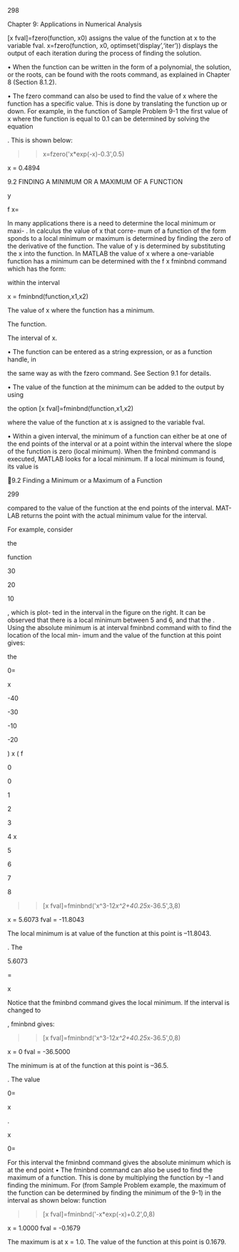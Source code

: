 298

Chapter 9: Applications in Numerical Analysis

[x fval]=fzero(function, x0) assigns the value of the function at x to
the variable fval.
x=fzero(function, x0, optimset(‘display’,‘iter’)) displays
the output of each iteration during the process of finding the solution.

• When the function can be written in the form of a polynomial, the solution, or
the roots, can be found with the roots command, as explained in Chapter 8
(Section 8.1.2).

• The fzero command can also be used to find the value of x where the function
has a specific value. This is done by translating the function up or down. For
example, in the function of Sample Problem 9-1 the first value of  x where the
function  is  equal  to  0.1  can  be  determined  by  solving  the  equation

. This is shown below:

>> x=fzero('x*exp(-x)-0.3',0.5)

x =
    0.4894

9.2 FINDING A MINIMUM OR A MAXIMUM OF A FUNCTION

y

f x=

In many applications there is a need to determine the local minimum or maxi-
. In calculus the value of x that corre-
mum of a function of the form
sponds to a local minimum or maximum is determined by finding the zero of
the derivative of the function. The value of y is determined by substituting the x
into  the  function.  In  MATLAB  the  value  of  x  where  a  one-variable  function
 has a minimum can be determined with the
f x
fminbnd command which has the form:

 within the interval

x = fminbnd(function,x1,x2)

The value of x where the
function has a minimum.

The function.

The interval of x.

• The function can be entered as a string expression, or as a function handle, in

the same way as with the fzero command. See Section 9.1 for details.

• The value of the function at the minimum can be added to the output by using

the option
          [x fval]=fminbnd(function,x1,x2)

where the value of the function at x is assigned to the variable fval.

• Within a given interval, the minimum of a function can either be at one of the
end points of the interval or at a point within the interval where the slope of the
function  is  zero  (local  minimum).  When  the  fminbnd  command  is  executed,
MATLAB looks for a local minimum. If a local minimum is found, its value is

9.2 Finding a Minimum or a Maximum of a Function

299

compared to the value of the function at the end points of the interval. MAT-
LAB returns the point with the actual minimum value for the interval.

For  example,  consider

the

function

30

20

10

, which is plot-
ted in  the  interval
 in the  figure  on
the  right.  It  can  be  observed  that  there  is  a
local minimum between 5 and 6, and that the
.  Using  the
absolute  minimum  is  at
interval
fminbnd  command  with
 to find the location of the local min-
imum and the value of the function at this point gives:

the

0=

x

-40

-30

-10

-20

)
x
(
f

0

0

1

2

3

4
x

5

6

7

8

>> [x fval]=fminbnd('x^3-12*x^2+40.25*x-36.5',3,8)

x =
    5.6073
fval =
  -11.8043

The local minimum is at
value of the function at this point is –11.8043.

. The

5.6073

=

x

Notice that the fminbnd command gives the local minimum. If the interval is
changed to

, fminbnd gives:

>> [x fval]=fminbnd('x^3-12*x^2+40.25*x-36.5',0,8)

x =
     0
fval =
  -36.5000

The minimum is at
of the function at this point is –36.5.

. The value

0=

x

.

x

0=

For this interval the fminbnd command gives the absolute minimum which is
at the end point
• The fminbnd command can also be used to find the maximum of a function.
This is done by multiplying the function by –1 and finding the minimum. For
 (from Sample Problem
example, the maximum of the function
 can be determined by finding the minimum of the
9-1) in the interval
 as shown below:
function

>> [x fval]=fminbnd('-x*exp(-x)+0.2',0,8)

x =
    1.0000
fval =
   -0.1679

The maximum is at x = 1.0. The value of
the function at this point is 0.1679.

